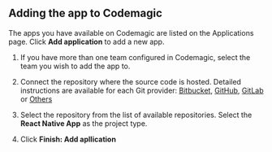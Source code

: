 ---
---

## Adding the app to Codemagic

The apps you have available on Codemagic are listed on the Applications page. Click **Add application** to add a new app.

1. If you have more than one team configured in Codemagic, select the team you wish to add the app to.
2. Connect the repository where the source code is hosted. Detailed instructions are available for each Git provider:
    [Bitbucket](../getting-started/bitbucket), 
    [GitHub](../getting-started/github), 
    [GitLab](../getting-started/gitlab) or [Others](../getting-started/other)

3. Select the repository from the list of available repositories. Select the **React Native App** as the project type.
4. Click **Finish: Add apllication**
